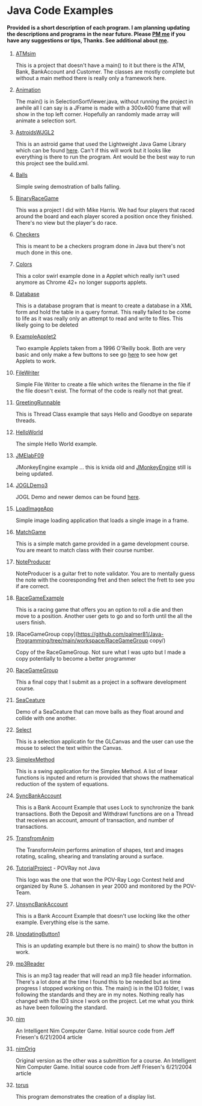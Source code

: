 # Java Code Examples
#### Provided is a short description of each program. I am planning updating the descriptions and programs in the near future. Please <a href="mailto:palmer.sr@gmail.com?subject='Hi I have a comment'&body='Hey Scott, I have a comment about your stuff.'">PM me</a> if you have any suggestions or tips, Thanks. See additional about [me](https://palmer81.github.io/). 

1. [ATMsim](https://github.com/palmer81/Java-Programming/tree/main/workspace/ATMsim/)

   This is a project that doesn't have a main() to it but there is the ATM, Bank, BankAccount and Customer. The classes are mostly complete but without a main method there is really only a framework here.

2. [Animation](https://github.com/palmer81/Java-Programming/tree/main/workspace/Animation/)

   The main() is in SelectionSortViewer.java, without running the project in awhile all I can say is a JFrame is made with a 300x400 frame that will show in the top left corner. Hopefully an randomly made array will animate a selection sort.

3. [AstroidsWJGL2](https://github.com/palmer81/Java-Programming/tree/main/workspace/AstroidsWJGL2/)

   This is an astroid game that used the Lightweight Java Game Library which can be found [here](https://github.com/LWJGL/lwjgl/tree/master). Can't if this will work but it looks like everything is there to run the program. Ant would be the best way to run this project see the build.xml.

4. [Balls](https://github.com/palmer81/Java-Programming/tree/main/workspace/Balls/)

   Simple swing demostration of balls falling.

5. [BinaryRaceGame](https://github.com/palmer81/Java-Programming/tree/main/workspace/BinaryRaceGame/)

   This was a project I did with Mike Harris. We had four players that raced around the board and each player scored a position once they finished. There's no view but the player's do race.

6. [Checkers](https://github.com/palmer81/Java-Programming/tree/main/workspace/Checkers/)

   This is meant to be a checkers program done in Java but there's not much done in this one.

7. [Colors](https://github.com/palmer81/Java-Programming/tree/main/workspace/Colors/)

   This a color swirl example done in a Applet which really isn't used anymore as Chrome 42+ no longer supports applets.

8. [Database](https://github.com/palmer81/Java-Programming/tree/main/workspace/Database/)

   This is a database program that is meant to create a database in a XML form and hold the table in a query format. This really failed to be come to life as it was really only an attempt to read and write to files. This likely going to be deleted

9. [ExampleApplet2](https://github.com/palmer81/Java-Programming/tree/main/workspace/ExampleApplet2/)

   Two example Applets taken from a 1996 O'Reilly book. Both are very basic and only make a few buttons to see go [here](https://www.java.com/en/download/help/enable_browser.html) to see how get Applets to work.

10. [FileWriter](https://github.com/palmer81/Java-Programming/tree/main/workspace/FileWriter/)

    Simple File Writer to create a file which writes the filename in the file if the file doesn't exist. The format of the code is really not that great.

11. [GreetingRunnable](https://github.com/palmer81/Java-Programming/tree/main/workspace/GreetingRunnable/)

    This is Thread Class example that says Hello and Goodbye on separate threads.

12. [HelloWorld](https://github.com/palmer81/Java-Programming/tree/main/workspace/HelloWorld/)

    The simple Hello World example.

13. [JMElabF09](https://github.com/palmer81/Java-Programming/tree/main/workspace/JMElabF09/)

    JMonkeyEngine example ... this is knida old and [JMonkeyEngine](https://jmonkeyengine.org/start/) still is being updated.

14. [JOGLDemo3](https://github.com/palmer81/Java-Programming/tree/main/workspace/JOGLDemo3/)

    JOGL Demo and newer demos can be found [here](https://jogamp.org/jogl/www/).

15. [LoadImageApp](https://github.com/palmer81/Java-Programming/tree/main/workspace/LoadImageApp/)

    Simple image loading application that loads a single image in a frame.

16. [MatchGame](https://github.com/palmer81/Java-Programming/tree/main/workspace/MatchGame/)

    This is a simple match game provided in a game development course. You are meant to match class with their course number.

17. [NoteProducer](https://github.com/palmer81/Java-Programming/tree/main/workspace/NoteProducer/)

    NoteProducer is a guitar fret to note validator. You are to mentally guess the note with the cooresponding fret and then select the frett to see you if are correct. 

18. [RaceGameExample](https://github.com/palmer81/Java-Programming/tree/main/workspace/RaceGameExample/)

    This is a racing game that offers you an option to roll a die and then move to a position. Another user gets to go and so forth until the all the users finish.

19. [RaceGameGroup copy](https://github.com/palmer81/Java-Programming/tree/main/workspace/RaceGameGroup copy/)

    Copy of the RaceGameGroup. Not sure what I was upto but I made a copy potentially to become a better programmer 

20. [RaceGameGroup](https://github.com/palmer81/Java-Programming/tree/main/workspace/RaceGameGroup/)

    This a final copy that I submit as a project in a software development course.

21. [SeaCeature](https://github.com/palmer81/Java-Programming/tree/main/workspace/SeaCeature/)

    Demo of a SeaCeature that can move balls as they float around and collide with one another.

22. [Select](https://github.com/palmer81/Java-Programming/tree/main/workspace/Select/)

    This is a selection applicatin for the GLCanvas and the user can use the mouse to select the text within the Canvas.

23. [SimplexMethod](https://github.com/palmer81/Java-Programming/tree/main/workspace/SimplexMethod/)

    This is a swing application for the Simplex Method. A list of linear functions is inputed and return is provided that shows the mathematical reduction of the system of equations.

24. [SyncBankAccount](https://github.com/palmer81/Java-Programming/tree/main/workspace/SyncBankAccount/)

    This is a Bank Account Example that uses Lock to synchronize the bank transactions. Both the Deposit and Withdrawl functions are on a Thread that receives an account, amount of transaction, and number of transactions.

25. [TransfromAnim](https://github.com/palmer81/Java-Programming/tree/main/workspace/TransfromAnim/)

    The TransformAnim performs animation of shapes, text and images rotating, scaling, shearing and translating around a surface.

26. [TutorialProject](https://github.com/palmer81/Java-Programming/tree/main/workspace/TutorialProject/) - POVRay not Java

    This logo was the one that won the POV-Ray Logo Contest held and organized by Rune S. Johansen in year 2000 and monitored by the POV-Team.

27. [UnsyncBankAccount](https://github.com/palmer81/Java-Programming/tree/main/workspace/UnsyncBankAccount/)

    This is a Bank Account Example that doesn't use locking like the other example. Everything else is the same.

28. [UnpdatingButton1](https://github.com/palmer81/Java-Programming/tree/main/workspace/UnpdatingButton1/)

    This is an updating example but there is no main() to show the button in work.

29. [mp3Reader](https://github.com/palmer81/Java-Programming/tree/main/workspace/mp3Reader/)

    This is an mp3 tag reader that will read an mp3 file header information. There's a lot done at the time I found this to be needed but as time progress I stopped working on this. The main() is in the ID3 folder, I was following the standards and they are in my notes. Nothing really has changed with the ID3 since I work on the project. Let me what you think as have been following the standard.

30. [nim](https://github.com/palmer81/Java-Programming/tree/main/workspace/nim/)

    An Intelligent Nim Computer Game. Initial source code from Jeff Friesen's 6/21/2004 article

31. [nimOrig](https://github.com/palmer81/Java-Programming/tree/main/workspace/nimOrig/)

    Original version as the other was a submittion for a course. An Intelligent Nim Computer Game. Initial source code from Jeff Friesen's 6/21/2004 article

32. [torus](https://github.com/palmer81/Java-Programming/tree/main/workspace/torus/)

    This program demonstrates the creation of a display list.
